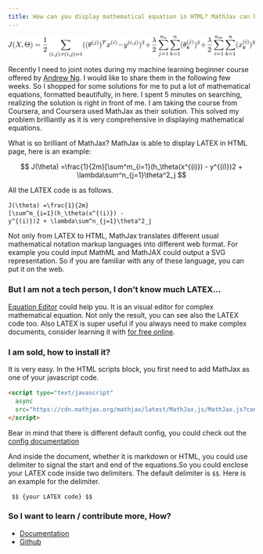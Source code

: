 ```yaml
---
title: How can you display mathematical equation in HTML? MathJax can help.
---
```


<img class="center" src="/assets/images/2017-02-22-mathjax/example.gif"/>

Recently I need to joint notes during my machine learning beginner course offered by [Andrew Ng](https://www.coursera.org/learn/machine-learning/home/welcome). I would like to share them in the following few weeks. So I shopped for some solutions for me to put a lot of mathematical equations, formatted beautifully, in here. I spent 5 minutes on searching, realizing the solution is right in front of me. I am taking the course from Coursera, and Coursera used MathJax as their solution. This solved my problem brilliantly as it is very comprehensive in displaying mathematical equations.

What is so brilliant of MathJax? MathJax is able to display LATEX in HTML page, here is an example:

$$ J(\theta) =\frac{1}{2m}[\sum^m_{i=1}(h_\theta(x^{(i)}) - y^{(i)})2 + \lambda\sum^n_{j=1}\theta^2_j $$

All the LATEX code is as follows.

```
J(\theta) =\frac{1}{2m}
[\sum^m_{i=1}(h_\theta(x^{(i)}) - 
y^{(i)})2 + \lambda\sum^n_{j=1}\theta^2_j
```

Not only from LATEX to HTML, MathJax translates different usual mathematical notation markup languages into different web format. For example you could input MathML and MathJAX could output a SVG representation. So if you are familiar with any of these language, you can put it on the web.

### But I am not a tech person, I don't know much LATEX...

[Equation Editor](http://camdenre.github.io/src/app/html/EquationEditor) could help you. It is an visual editor for complex mathematical equation. Not only the result, you can see also the LATEX code too. Also LATEX is super useful if you always need to make complex documents, consider learning it with [for free online](https://en.wikibooks.org/wiki/LaTeX).

### I am sold, how to install it?

It is very easy. In the HTML scripts block, you first need to add MathJax as one of your javascript code.

```html
<script type="text/javascript"
  async
  src="https://cdn.mathjax.org/mathjax/latest/MathJax.js/MathJax.js?config=TeX-MML-AM_CHTML">
</script>
```

Bear in mind that there is different default config, you could check out the [config documentation](http://docs.mathjax.org/en/latest/configuration.html#loading)

And inside the document, whether it is markdown or HTML, you could use delimiter to signal the start and end of the equations.So you could enclose your LATEX code inside two delimiters. The default delimiter is `$$`. Here is an example for the delimiter.

```text
 $$ {your LATEX code} $$
```
 
### So I want to learn / contribute more, How?
 
- [Documentation](http://docs.mathjax.org/en/latest/index.html)
- [Github](https://github.com/mathjax/MathJax)
 

